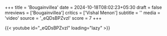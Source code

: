+++
title = 'Bougainvillea'
date = 2024-10-18T08:02:23+05:30
draft = false
mreviews = ['Bougainvillea']
critics = ['Vishal Menon']
subtitle = ''
media = 'video'
source = '_eQDsBPZvzI'
score = 7
+++

{{< youtube id="_eQDsBPZvzI" loading="lazy" >}}
